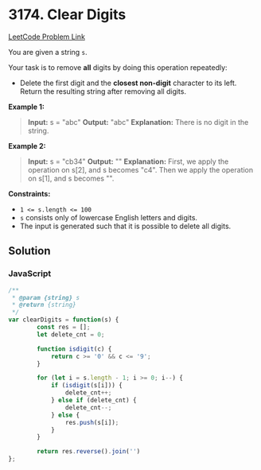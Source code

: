 # 3174. Clear Digits

[LeetCode Problem Link](https://leetcode.com/problems/clear-digits/)

You are given a string `s`.

Your task is to remove **all** digits by doing this operation repeatedly:

* Delete the first digit and the **closest non-digit** character to its left.
Return the resulting string after removing all digits.

**Example 1:**

>**Input:** s = "abc"
**Output:** "abc"
**Explanation:**
There is no digit in the string.

**Example 2:**

>**Input:** s = "cb34"
**Output:** ""
**Explanation:**
First, we apply the operation on s[2], and s becomes "c4".
Then we apply the operation on s[1], and s becomes "".

**Constraints:**

* `1 <= s.length <= 100`
* `s` consists only of lowercase English letters and digits.
* The input is generated such that it is possible to delete all digits.

## Solution

### JavaScript

```javaScript
/**
 * @param {string} s
 * @return {string}
 */
var clearDigits = function(s) {
        const res = [];
        let delete_cnt = 0;

        function isdigit(c) {
            return c >= '0' && c <= '9';
        }

        for (let i = s.length - 1; i >= 0; i--) {
            if (isdigit(s[i])) {
                delete_cnt++;
            } else if (delete_cnt) {
                delete_cnt--;
            } else {
                res.push(s[i]);
            }
        }

        return res.reverse().join('')
};
```
